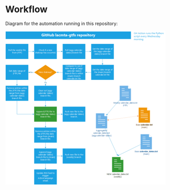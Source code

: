 # Workflow

Diagram for the automation running in this repository:

![GTFS Bus auto-update workflow](gtfs-bus-auto-update-workflow.png)
